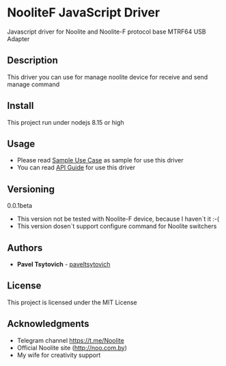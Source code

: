# NooliteF JavaScript Driver

Javascript driver for Noolite and Noolite-F protocol base MTRF64 USB Adapter

## Description

This driver you can use for manage noolite device for receive and send manage command

## Install

This project run under nodejs 8.15 or high

## Usage

* Please read [Sample Use Case](docs/sample-usecase.md) as sample for use this driver
* You can read [API Guide](docs/api-guide.md) for use this driver


## Versioning

0.0.1beta

* This version not be tested with Noolite-F device, because I haven`t it :-(
* This version dosen`t support configure command for Noolite switchers

## Authors

* **Pavel Tsytovich** - [paveltsytovich](https://github.com/paveltsytovich)


## License

This project is licensed under the MIT License

## Acknowledgments

* Telegram channel https://t.me/Noolite 
* Official Noolite site (http://noo.com.by)
* My wife for creativity support

